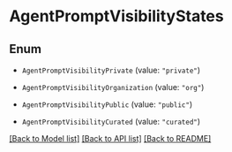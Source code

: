 # AgentPromptVisibilityStates

## Enum


* `AgentPromptVisibilityPrivate` (value: `"private"`)

* `AgentPromptVisibilityOrganization` (value: `"org"`)

* `AgentPromptVisibilityPublic` (value: `"public"`)

* `AgentPromptVisibilityCurated` (value: `"curated"`)


[[Back to Model list]](../README.md#documentation-for-models) [[Back to API list]](../README.md#documentation-for-api-endpoints) [[Back to README]](../README.md)


